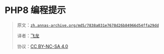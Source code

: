 # PHP8 编程提示

> 原文：[`zh.annas-archive.org/md5/7838a031e7678d26b84966d54ffa29dd`](https://zh.annas-archive.org/md5/7838a031e7678d26b84966d54ffa29dd)
> 
> 译者：[飞龙](https://github.com/wizardforcel)
> 
> 协议：[CC BY-NC-SA 4.0](http://creativecommons.org/licenses/by-nc-sa/4.0/)